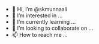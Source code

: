 - 👋 Hi, I’m @skmunnaali
- 👀 I’m interested in ...
- 🌱 I’m currently learning ...
- 💞️ I’m looking to collaborate on ...
- 📫 How to reach me ...

<!---
skmunnaali/skmunnaali is a ✨ special ✨ repository because its `README.md` (this file) appears on your GitHub profile.
You can click the Preview link to take a look at your changes.
--->
